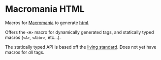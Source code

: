 # Macromania HTML

Macros for [Macromania](https://github.com/worm-blossom/macromania) to generate
[html](https://en.wikipedia.org/wiki/HTML).

Offers the `<H>` macro for dynamically generated tags, and statically typed macros (`<A>`, `<Abbr>`, etc...).

The statically typed API is based off the [living standard](https://html.spec.whatwg.org/multipage/). Does not yet have macros for *all* tags.